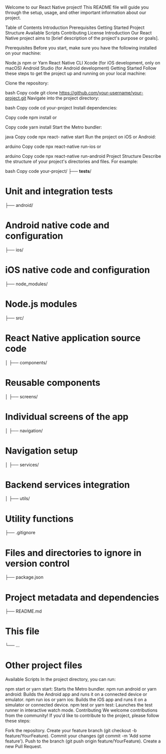 Welcome to our React Native project! This README file will guide you through the setup, usage, and other important information about our project.

Table of Contents
Introduction
Prerequisites
Getting Started
Project Structure
Available Scripts
Contributing
License
Introduction
Our React Native project aims to [brief description of the project's purpose or goals].

Prerequisites
Before you start, make sure you have the following installed on your machine:

Node.js
npm or Yarn
React Native CLI
Xcode (for iOS development, only on macOS)
Android Studio (for Android development)
Getting Started
Follow these steps to get the project up and running on your local machine:

Clone the repository:

bash
Copy code
git 
clone
 https://github.com/your-username/your-project.git
Navigate into the project directory:

bash
Copy code
cd
 your-project
Install dependencies:

Copy code
npm install
or

Copy code
yarn install
Start the Metro bundler:

java
Copy code
npx react-
native
 start
Run the project on iOS or Android:

arduino
Copy code
npx react-native run-ios
or

arduino
Copy code
npx react-native run-android
Project Structure
Describe the structure of your project's directories and files. For example:

bash
Copy code
your-project/
  ├── __tests__/           
# Unit and integration tests

  ├── android/             
# Android native code and configuration

  ├── ios/                 
# iOS native code and configuration

  ├── node_modules/        
# Node.js modules

  ├── src/                 
# React Native application source code

  │   ├── components/      
# Reusable components

  │   ├── screens/         
# Individual screens of the app

  │   ├── navigation/      
# Navigation setup

  │   ├── services/        
# Backend services integration

  │   ├── utils/           
# Utility functions

  ├── .gitignore           
# Files and directories to ignore in version control

  ├── package.json         
# Project metadata and dependencies

  ├── README.md            
# This file

  └── ...                  
# Other project files

Available Scripts
In the project directory, you can run:

npm start or yarn start: Starts the Metro bundler.
npm run android or yarn android: Builds the Android app and runs it on a connected device or emulator.
npm run ios or yarn ios: Builds the iOS app and runs it on a simulator or connected device.
npm test or yarn test: Launches the test runner in interactive watch mode.
Contributing
We welcome contributions from the community! If you'd like to contribute to the project, please follow these steps:

Fork the repository.
Create your feature branch (git checkout -b feature/YourFeature).
Commit your changes (git commit -m 'Add some feature').
Push to the branch (git push origin feature/YourFeature).
Create a new Pull Request.
